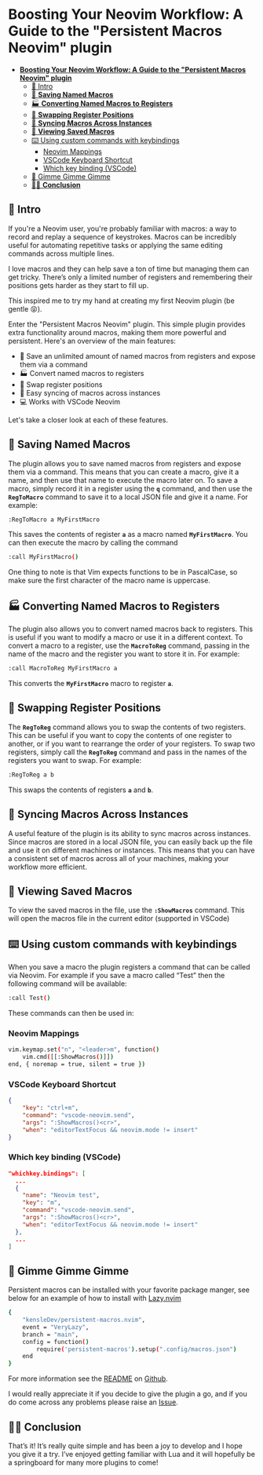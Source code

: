 
# **Boosting Your Neovim Workflow: A Guide to the "Persistent Macros Neovim" plugin**

- [**Boosting Your Neovim Workflow: A Guide to the "Persistent Macros Neovim" plugin**](#boosting-your-neovim-workflow-a-guide-to-the-persistent-macros-neovim-plugin)
  - [👋 Intro](#-intro)
  - [💾 **Saving Named Macros**](#-saving-named-macros)
  - [🏭 **Converting Named Macros to Registers**](#-converting-named-macros-to-registers)
  - [🔀 **Swapping Register Positions**](#-swapping-register-positions)
  - [🔁 **Syncing Macros Across Instances**](#-syncing-macros-across-instances)
  - [👀 **Viewing Saved Macros**](#-viewing-saved-macros)
  - [⌨️ Using custom commands with keybindings](#️-using-custom-commands-with-keybindings)
    - [Neovim Mappings](#neovim-mappings)
    - [VSCode Keyboard Shortcut](#vscode-keyboard-shortcut)
    - [Which key binding (VSCode)](#which-key-binding-vscode)
  - [🍴 Gimme Gimme Gimme](#-gimme-gimme-gimme)
  - [🙋‍♂️ **Conclusion**](#️-conclusion)


## 👋 Intro

If you're a Neovim user, you're probably familiar with macros: a way to record and replay a sequence of keystrokes. Macros can be incredibly useful for automating repetitive tasks or applying the same editing commands across multiple lines.

I love macros and they can help save a ton of time but managing them can get tricky. There’s only a limited number of registers and remembering their positions gets harder as they start to fill up.

This inspired me to try my hand at creating my first Neovim plugin (be gentle 😝). 

Enter the "Persistent Macros Neovim" plugin. This simple plugin provides extra functionality around macros, making them more powerful and persistent. Here's an overview of the main features:

- 💾 Save an unlimited amount of named macros from registers and expose them via a command
- 🏭 Convert named macros to registers
- 🔀 Swap register positions
- 🔁 Easy syncing of macros across instances
- 💻 Works with VSCode Neovim

Let's take a closer look at each of these features.

## 💾 **Saving Named Macros**

The plugin allows you to save named macros from registers and expose them via a command. This means that you can create a macro, give it a name, and then use that name to execute the macro later on. To save a macro, simply record it in a register using the **`q`** command, and then use the **`RegToMacro`** command to save it to a local JSON file and give it a name. For example:

```bash
:RegToMacro a MyFirstMacro
```

This saves the contents of register **`a`** as a macro named **`MyFirstMacro`**. You can then execute the macro by calling the command

```bash
:call MyFirstMacro()
```

One thing to note is that Vim expects functions to be in PascalCase, so make sure the first character of the macro name is uppercase.

## 🏭 **Converting Named Macros to Registers**

The plugin also allows you to convert named macros back to registers. This is useful if you want to modify a macro or use it in a different context. To convert a macro to a register, use the **`MacroToReg`** command, passing in the name of the macro and the register you want to store it in. For example:

```bash
:call MacroToReg MyFirstMacro a
```

This converts the **`MyFirstMacro`** macro to register **`a`**.

## 🔀 **Swapping Register Positions**

The **`RegToReg`** command allows you to swap the contents of two registers. This can be useful if you want to copy the contents of one register to another, or if you want to rearrange the order of your registers. To swap two registers, simply call the **`RegToReg`** command and pass in the names of the registers you want to swap. For example:

```bash
:RegToReg a b
```

This swaps the contents of registers **`a`** and **`b`**.

## 🔁 **Syncing Macros Across Instances**

A useful feature of the plugin is its ability to sync macros across instances. Since macros are stored in a local JSON file, you can easily back up the file and use it on different machines or instances. This means that you can have a consistent set of macros across all of your machines, making your workflow more efficient.

## 👀 **Viewing Saved Macros**

To view the saved macros in the file, use the **`:ShowMacros`** command. This will open the macros file in the current editor (supported in VSCode)

## ⌨️ Using custom commands with keybindings

When you save a macro the plugin registers a command that can be called via Neovim. For example if you save a macro called “Test” then the following command will be available:

```bash
:call Test()
```

These commands can then be used in: 

### Neovim Mappings

```bash
vim.keymap.set("n", "<leader>m", function()
    vim.cmd([[:ShowMacros()]])
end, { noremap = true, silent = true })
```

### VSCode Keyboard Shortcut

```json
{
    "key": "ctrl+m",
    "command": "vscode-neovim.send",
    "args": ":ShowMacros()<cr>",
    "when": "editorTextFocus && neovim.mode != insert"
}
```

### Which key binding (VSCode)

```json
"whichkey.bindings": [
  ...
  {
    "name": "Neovim test",
    "key": "m",
    "command": "vscode-neovim.send",
    "args": ":ShowMacros()<cr>",
    "when": "editorTextFocus && neovim.mode != insert"
  },
  ...
]
```

## 🍴 Gimme Gimme Gimme

Persistent macros can be installed with your favorite package manger, see below for an example of how to install with [Lazy.nvim]([https://github.com/folke/lazy.nvim](https://github.com/folke/lazy.nvim))

```bash
{
    "kensleDev/persistent-macros.nvim",
    event = "VeryLazy",
    branch = "main",
    config = function()
        require('persistent-macros').setup(".config/macros.json")
    end
}
```

For more information see the [README]([https://github.com/kensleDev/persistent-macros.nvim](https://github.com/kensleDev/persistent-macros.nvim)) on [Github]([https://github.com/kensleDev/persistent-macros.nvim](https://github.com/kensleDev/persistent-macros.nvim)). 

I would really appreciate it if you decide to give the plugin a go, and if you do come across any problems please raise an [Issue]([https://github.com/kensleDev/persistent-macros.nvim/issues](https://github.com/kensleDev/persistent-macros.nvim/issues)). 

## 🙋‍♂️ **Conclusion**

That’s it! It’s really quite simple and has been a joy to develop and I hope you give it a try. I’ve enjoyed getting familiar with Lua and it will hopefully be a springboard for many more plugins to come!